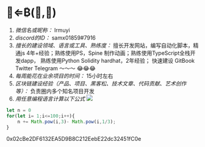 # 🤖⇐₿(🧱,🚀)

1. *微信名或昵称：* lrmuyi
2. *discord的ID：* samx01859#7916
3. *擅长的建设领域、语言或工具、熟练度：* 擅长开发网站，编写自动化脚本，精通js 4年+经验；熟练使用PS，Spine 制作动画；熟练使用TypeScript全栈开发dapp， 熟练使用Python Solidity hardhat，2年经验； 快速建设 GitBook Twitter Telegram ～～～ 😂😂😂
4. *每周能花在业余项目的时间：* 15小时左右
5. *区块链建设经验（产品、项目、黑客松、技术文章、代码贡献、艺术创作等）：* 负责圈内多个知名项目开发
6. *用任意编程语言计算以下公式*
![](https://latex.codecogs.com/svg.image?\sum_{n=1}^{100}\left&space;(n^{3}-\sqrt[3]{n}&space;\right&space;))

```javascript
let n = 0
for(let i= 1;i<=100;i++){
    n += Math.pow(i,3)- Math.pow(i,1/3);
}
```

0x02cBe2DF6132EA5D9B8C212EebE22dc32451fC0e